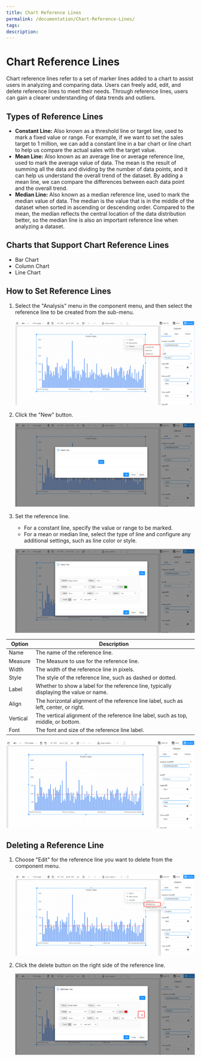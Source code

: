 ```yaml
---
title: Chart Reference Lines
permalink: /documentation/Chart-Reference-Lines/
tags:
description: 
---
```

# Chart Reference Lines

Chart reference lines refer to a set of marker lines added to a chart to assist users in analyzing and comparing data. Users can freely add, edit, and delete reference lines to meet their needs. Through reference lines, users can gain a clearer understanding of data trends and outliers.

## Types of Reference Lines

- **Constant Line:** Also known as a threshold line or target line, used to mark a fixed value or range. For example, if we want to set the sales target to 1 million, we can add a constant line in a bar chart or line chart to help us compare the actual sales with the target value.
- **Mean Line:** Also known as an average line or average reference line, used to mark the average value of data. The mean is the result of summing all the data and dividing by the number of data points, and it can help us understand the overall trend of the dataset. By adding a mean line, we can compare the differences between each data point and the overall trend.
- **Median Line:** Also known as a median reference line, used to mark the median value of data. The median is the value that is in the middle of the dataset when sorted in ascending or descending order. Compared to the mean, the median reflects the central location of the data distribution better, so the median line is also an important reference line when analyzing a dataset.

## Charts that Support Chart Reference Lines

- Bar Chart
- Column Chart
- Line Chart

## How to Set Reference Lines

1. Select the "Analysis" menu in the component menu, and then select the reference line to be created from the sub-menu.

   ![1681908277369](./images/1681908277369.png)


2. Click the "New" button.

   ![1681908387754](./images/1681908387754.png)


3. Set the reference line.

   - For a constant line, specify the value or range to be marked.
   - For a mean or median line, select the type of line and configure any additional settings, such as line color or style.
   
   ![1681908430941](./images/1681908430941.png)


| Option   | Description                                                  |
| -------- | ------------------------------------------------------------ |
| Name     | The name of the reference line.                              |
| Measure  | The Measure to use for the reference line.                   |
| Width    | The width of the reference line in pixels.                   |
| Style    | The style of the reference line, such as dashed or dotted.   |
| Label    | Whether to show a label for the reference line, typically displaying the value or name. |
| Align    | The horizontal alignment of the reference line label, such as left, center, or right. |
| Vertical | The vertical alignment of the reference line label, such as top, middle, or bottom. |
| Font     | The font and size of the reference line label.               |

![1681908493054](./images/1681908493054.png)

## Deleting a Reference Line

1. Choose "Edit" for the reference line you want to delete from the component menu.

   ![1681908591771](./images/1681908591771.png)


2. Click the delete button on the right side of the reference line.

   ![1681908648830](./images/1681908648830.png)
